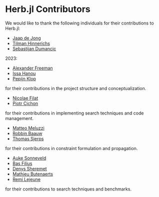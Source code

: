 # Herb.jl Contributors

We would like to thank the following individuals for their contributions to Herb.jl:

- [Jaap de Jong](https://github.com/jaapdejong15)
- [Tilman Hinnerichs](https://github.com/thinnerichs)
- [Sebastijan Dumancic](https://github.com/sebdumancic)

2023:
- [Alexander Freeman](https://github.com/flammified)
- [Issa Hanou](https://github.com/IssaHanou)
- [Pepijn Klop](https://github.com/Pepijnk12)

for their contributions in the project structure and conceptualization.


- [Nicolae Filat](https://github.com/nicolaefilat)
- [Piotr Cichon](https://github.com/piotr-cichon)

for their contributions in implementing search techniques and code management.


- [Matteo Meluzzi](https://github.com/matteo-meluzzi)
- [Robbin Baauw](https://github.com/RobbinBaauw)
- [Thomas Sjerps](https://github.com/sjerpsthomas)

for their contributions in constraint formulation and propagation.


- [Auke Sonneveld](https://github.com/AukeSonneveld)
- [Bas Filius](https://github.com/BastiaanF)
- [Denys Sheremet](https://github.com/denyssheremet)
- [Mathieu Butenaerts](https://github.com/M-Butenaerts)
- [Remi Lejeune](https://github.com/remi-lejeune)

for their contributions to search techniques and benchmarks.


